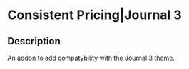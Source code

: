 # Consistent Pricing|Journal 3

## Description
An addon to add compatybility with the Journal 3 theme.
